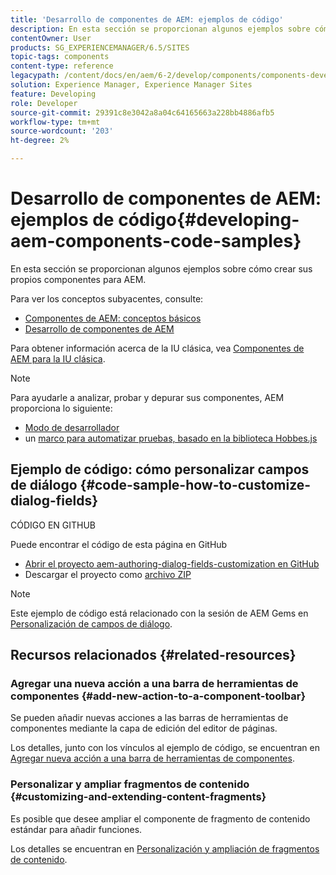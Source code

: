 ```yaml
---
title: 'Desarrollo de componentes de AEM: ejemplos de código'
description: En esta sección se proporcionan algunos ejemplos sobre cómo crear sus propios componentes para AEM.
contentOwner: User
products: SG_EXPERIENCEMANAGER/6.5/SITES
topic-tags: components
content-type: reference
legacypath: /content/docs/en/aem/6-2/develop/components/components-develop
solution: Experience Manager, Experience Manager Sites
feature: Developing
role: Developer
source-git-commit: 29391c8e3042a8a04c64165663a228bb4886afb5
workflow-type: tm+mt
source-wordcount: '203'
ht-degree: 2%

---
```


# Desarrollo de componentes de AEM: ejemplos de código{#developing-aem-components-code-samples}

En esta sección se proporcionan algunos ejemplos sobre cómo crear sus propios componentes para AEM.

Para ver los conceptos subyacentes, consulte:

* [Componentes de AEM: conceptos básicos](/help/sites-developing/components-basics.md)
* [Desarrollo de componentes de AEM](/help/sites-developing/developing-components.md)

Para obtener información acerca de la IU clásica, vea [Componentes de AEM para la IU clásica](/help/sites-developing/developing-components-classic.md).

>[!NOTE]
>
>Para ayudarle a analizar, probar y depurar sus componentes, AEM proporciona lo siguiente:
>
>* [Modo de desarrollador](/help/sites-developing/developer-mode.md)
>* un [marco para automatizar pruebas, basado en la biblioteca Hobbes.js](/help/sites-developing/hobbes.md)
>

## Ejemplo de código: cómo personalizar campos de diálogo {#code-sample-how-to-customize-dialog-fields}

CÓDIGO EN GITHUB

Puede encontrar el código de esta página en GitHub

* [Abrir el proyecto aem-authoring-dialog-fields-customization en GitHub](https://github.com/Adobe-Marketing-Cloud/aem-authoring-dialog-fields-customization)
* Descargar el proyecto como [archivo ZIP](https://codeload.github.com/Adobe-Marketing-Cloud/aem-authoring-dialog-fields-customization/zip/refs/heads/master)

>[!NOTE]
>
>Este ejemplo de código está relacionado con la sesión de AEM Gems en [Personalización de campos de diálogo](https://experienceleague.adobe.com/docs/experience-manager-gems-events/gems/gems2015/aem-customizing-dialog-fields-in-touch-ui.html).

## Recursos relacionados {#related-resources}

### Agregar una nueva acción a una barra de herramientas de componentes {#add-new-action-to-a-component-toolbar}

Se pueden añadir nuevas acciones a las barras de herramientas de componentes mediante la capa de edición del editor de páginas.

Los detalles, junto con los vínculos al ejemplo de código, se encuentran en [Agregar nueva acción a una barra de herramientas de componentes](/help/sites-developing/customizing-page-authoring-touch.md#add-new-action-to-a-component-toolbar).

### Personalizar y ampliar fragmentos de contenido {#customizing-and-extending-content-fragments}

Es posible que desee ampliar el componente de fragmento de contenido estándar para añadir funciones.

Los detalles se encuentran en [Personalización y ampliación de fragmentos de contenido](/help/sites-developing/customizing-content-fragments.md).
